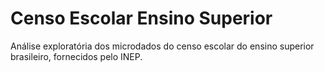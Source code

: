 # Censo Escolar Ensino Superior
Análise exploratória dos microdados do censo escolar do ensino superior brasileiro, fornecidos pelo INEP.
